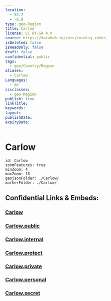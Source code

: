 ```yaml
---
location:
  - 52.7
  - -6.8
type: geo-Region
title: Carlow
license: CC BY-SA 4.0
source: https://datahub.io/core/country-codes
isDeleted: false
isReadOnly: false
draft: false
confidential: public
tags:
  - geo/Country/Region
aliases:
  - Carlow
Languages:
  - de
cssclasses:
  - geo-Region
publish: true
linkTitle:
keywords:
layout:
publishDate:
expiryDate:
---
```


# Carlow

```leaflet
id: Carlow
zoomFeatures: true 
minZoom: 4 
maxZoom: 18
geojsonFolder: ./Carlow/
markerFolder: ./Carlow/
```


## Confidential Links & Embeds: 

### [Carlow](/_Standards/Earth/Continent/Europe/Europe~North/Ireland/Ireland,Provinces/Leinster/Carlow.md) 

### [Carlow.public](/_public/Earth/Continent/Europe/Europe~North/Ireland/Ireland,Provinces/Leinster/Carlow.public.md) 

### [Carlow.internal](/_internal/Earth/Continent/Europe/Europe~North/Ireland/Ireland,Provinces/Leinster/Carlow.internal.md) 

### [Carlow.protect](/_protect/Earth/Continent/Europe/Europe~North/Ireland/Ireland,Provinces/Leinster/Carlow.protect.md) 

### [Carlow.private](/_private/Earth/Continent/Europe/Europe~North/Ireland/Ireland,Provinces/Leinster/Carlow.private.md) 

### [Carlow.personal](/_personal/Earth/Continent/Europe/Europe~North/Ireland/Ireland,Provinces/Leinster/Carlow.personal.md) 

### [Carlow.secret](/_secret/Earth/Continent/Europe/Europe~North/Ireland/Ireland,Provinces/Leinster/Carlow.secret.md)


